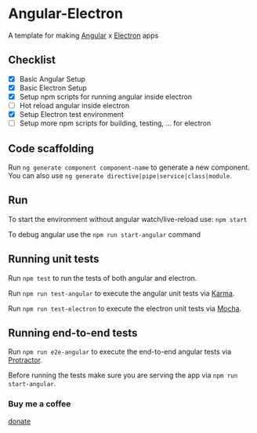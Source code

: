 # Angular-Electron

A template for making [Angular](https://angular.io/) x [Electron](https://electron.atom.io/) apps

## Checklist

* [x] Basic Angular Setup
* [x] Basic Electron Setup
* [x] Setup npm scripts for running angular inside electron
* [ ] Hot reload angular inside electron
* [x] Setup Electron test environment
* [ ] Setup more npm scripts for building, testing, ... for electron

## Code scaffolding

Run `ng generate component component-name` to generate a new component. You can also use `ng generate directive|pipe|service|class|module`.

## Run

To start the environment without angular watch/live-reload use: `npm start`

To debug angular use the `npm run start-angular` command

## Running unit tests

Run `npm test` to run the tests of both angular and electron.

Run `npm run test-angular` to execute the angular unit tests via [Karma](https://karma-runner.github.io).

Run `npm run test-electron` to execute the electron unit tests via [Mocha](http://mochajs.org/).

## Running end-to-end tests

Run `npm run e2e-angular` to execute the end-to-end angular tests via [Protractor](http://www.protractortest.org/).

Before running the tests make sure you are serving the app via `npm run start-angular`.

### Buy me a coffee

[donate](https://paypal.me/JasperDeMoor)